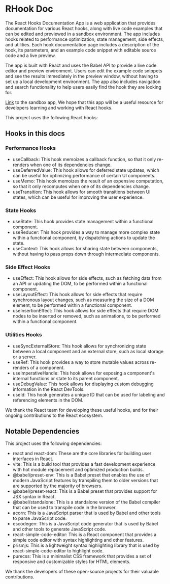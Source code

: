 # RHook Doc
The React Hooks Documentation App is a web application that provides documentation for various React hooks, along with live code examples that can be edited and previewed in a sandbox environment. The app includes hooks related to performance optimization, state management, side effects, and utilities. Each hook documentation page includes a description of the hook, its parameters, and an example code snippet with editable source code and a live preview.

The app is built with React and uses the Babel API to provide a live code editor and preview environment. Users can edit the example code snippets and see the results immediately in the preview window, without having to set up a local development environment. The app also includes navigation and search functionality to help users easily find the hook they are looking for.

[Link](https://ldarren.github.io/rhook-doc/ ) to the sandbox app, We hope that this app will be a useful resource for developers learning and working with React hooks.

This project uses the following React hooks:

## Hooks in this docs
### Performance Hooks
- useCallback: This hook memoizes a callback function, so that it only re-renders when one of its dependencies change.
- useDeferredValue: This hook allows for deferred state updates, which can be useful for optimizing performance of certain UI components.
- useMemo: This hook memoizes the result of an expensive computation, so that it only recomputes when one of its dependencies change.
- useTransition: This hook allows for smooth transitions between UI states, which can be useful for improving the user experience.
### State Hooks
- useState: This hook provides state management within a functional component.
- useReducer: This hook provides a way to manage more complex state within a functional component, by dispatching actions to update the state.
- useContext: This hook allows for sharing state between components, without having to pass props down through intermediate components.
### Side Effect Hooks
- useEffect: This hook allows for side effects, such as fetching data from an API or updating the DOM, to be performed within a functional component.
- useLayoutEffect: This hook allows for side effects that require synchronous layout changes, such as measuring the size of a DOM element, to be performed within a functional component.
- useInsertionEffect: This hook allows for side effects that require DOM nodes to be inserted or removed, such as animations, to be performed within a functional component.
### Utilities Hooks
- useSyncExternalStore: This hook allows for synchronizing state between a local component and an external store, such as local storage or a server.
- useRef: This hook provides a way to store mutable values across re-renders of a component.
- useImperativeHandle: This hook allows for exposing a component's internal functions or state to its parent component.
- useDebugValue: This hook allows for displaying custom debugging information in the React DevTools.
- useId: This hook generates a unique ID that can be used for labeling and referencing elements in the DOM.

We thank the React team for developing these useful hooks, and for their ongoing contributions to the React ecosystem.

## Notable Dependencies
This project uses the following dependencies:

- react and react-dom: These are the core libraries for building user interfaces in React.
- vite: This is a build tool that provides a fast development experience with hot module replacement and optimized production builds.
- @babel/preset-env: This is a Babel preset that enables the use of modern JavaScript features by transpiling them to older versions that are supported by the majority of browsers.
- @babel/preset-react: This is a Babel preset that provides support for JSX syntax in React.
- @babel/standalone: This is a standalone version of the Babel compiler that can be used to transpile code in the browser.
- acorn: This is a JavaScript parser that is used by Babel and other tools to parse JavaScript code.
- escodegen: This is a JavaScript code generator that is used by Babel and other tools to generate JavaScript code.
- react-simple-code-editor: This is a React component that provides a simple code editor with syntax highlighting and other features.
- prismjs: This is a lightweight syntax highlighting library that is used by react-simple-code-editor to highlight code.
- purecss: This is a minimalist CSS framework that provides a set of responsive and customizable styles for HTML elements.

We thank the developers of these open-source projects for their valuable contributions.
